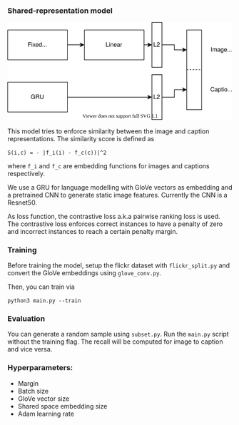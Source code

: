 
### Shared-representation model

![Model](./res/model.svg)

This model tries to enforce similarity between the image and caption representations. The similarity score is defined as 

```
S(i,c) = - |f_i(i) - f_c(c))|^2
```

where `f_i` and `f_c` are embedding functions for images and captions respectively.

We use a GRU for language modelling with GloVe vectors as embedding and a pretrained CNN to generate static image features. Currently the CNN is a Resnet50.

As loss function, the contrastive loss a.k.a pairwise ranking loss is used.
The contrastive loss enforces correct instances to have a penalty of zero and incorrect instances to reach a certain penalty margin.

### Training

Before training the model, setup the flickr dataset with `flickr_split.py` and
convert the GloVe embeddings using `glove_conv.py`.

Then, you can train via

```
python3 main.py --train
```

### Evaluation

You can generate a random sample using `subset.py`.
Run the `main.py` script without the training flag.
The recall will be computed for image to caption and vice versa.

### Hyperparameters:

* Margin
* Batch size
* GloVe vector size
* Shared space embedding size
* Adam learning rate
